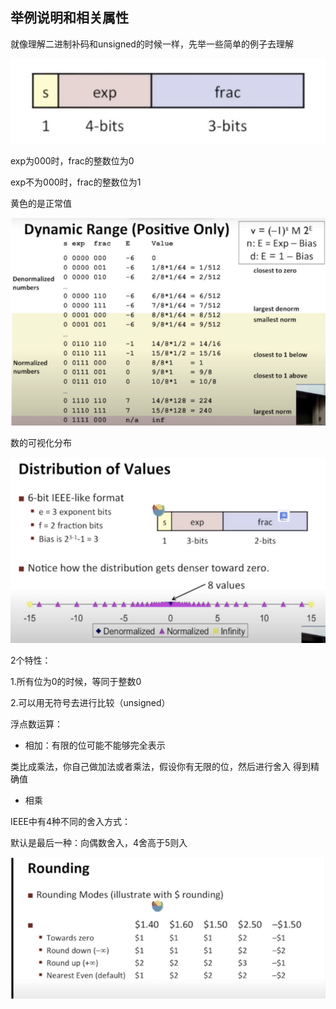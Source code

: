 ## 举例说明和相关属性

就像理解二进制补码和unsigned的时候一样，先举一些简单的例子去理解

![image-20230106135046929](image/image-20230106135046929.png)

exp为000时，frac的整数位为0

exp不为000时，frac的整数位为1

黄色的是正常值

![image-20230106135109753](image/image-20230106135109753.png)

数的可视化分布

![image-20230106135121926](image/image-20230106135121926.png)

2个特性：

1.所有位为0的时候，等同于整数0

2.可以用无符号去进行比较（unsigned）

浮点数运算：

- 相加：有限的位可能不能够完全表示

类比成乘法，你自己做加法或者乘法，假设你有无限的位，然后进行舍入 得到精确值

- 相乘

IEEE中有4种不同的舍入方式：

默认是最后一种：向偶数舍入，4舍高于5则入

![image-20230106135143653](image/image-20230106135143653.png)